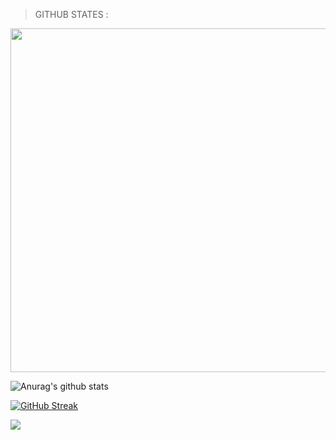 > GITHUB STATES :

<a href="https://github.com/naiyan-official"><img width=550 src="https://github-profile-trophy.vercel.app/?username=exploidtraqra&theme=dracula&no-frame=true&title=Followers,Stars,Commit,Repository,Issues"/></a>

![Anurag's github stats](https://github-readme-stats.vercel.app/api?username=exploidtraqra&theme=merko)

[![GitHub Streak](http://github-readme-streak-stats.herokuapp.com?user=exploidtraqra&theme=merko&date_format=M%20j%5B%2C%20Y%5D)](https://git.io/streak-stats)

<img align="center" src="https://github-readme-stats.anuraghazra1.vercel.app/api/top-langs/?username=exploidtraqra&layout=compact&theme=chartreuse-dark" />
